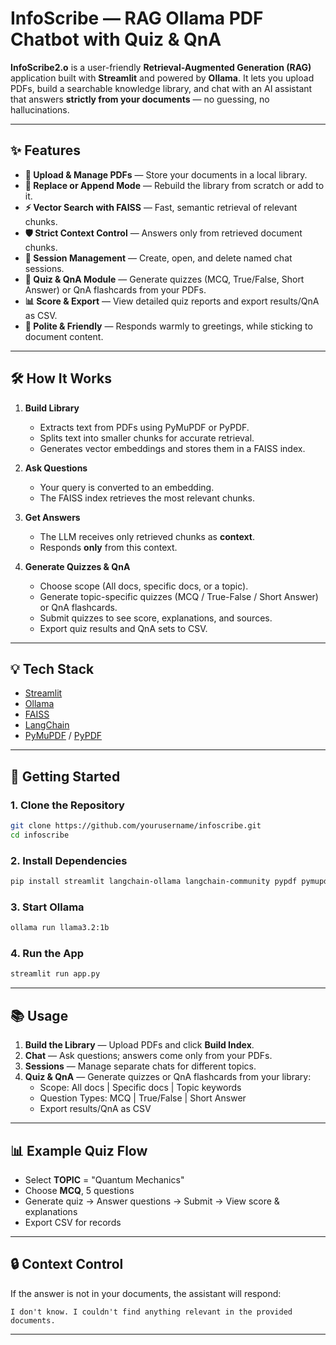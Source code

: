 # InfoScribe — RAG Ollama PDF Chatbot with Quiz & QnA

**InfoScribe2.o** is a user-friendly **Retrieval-Augmented Generation (RAG)** application built with **Streamlit** and powered by **Ollama**. It lets you upload PDFs, build a searchable knowledge library, and chat with an AI assistant that answers **strictly from your documents** — no guessing, no hallucinations.

---

## ✨ Features
- **📄 Upload & Manage PDFs** — Store your documents in a local library.
- **🔄 Replace or Append Mode** — Rebuild the library from scratch or add to it.
- **⚡ Vector Search with FAISS** — Fast, semantic retrieval of relevant chunks.
- **🛡 Strict Context Control** — Answers only from retrieved document chunks.
- **📂 Session Management** — Create, open, and delete named chat sessions.
- **🧩 Quiz & QnA Module** — Generate quizzes (MCQ, True/False, Short Answer) or QnA flashcards from your PDFs.
- **📊 Score & Export** — View detailed quiz reports and export results/QnA as CSV.
- **🤝 Polite & Friendly** — Responds warmly to greetings, while sticking to document content.

---

## 🛠 How It Works
1. **Build Library**  
   - Extracts text from PDFs using PyMuPDF or PyPDF.
   - Splits text into smaller chunks for accurate retrieval.
   - Generates vector embeddings and stores them in a FAISS index.

2. **Ask Questions**  
   - Your query is converted to an embedding.
   - The FAISS index retrieves the most relevant chunks.

3. **Get Answers**  
   - The LLM receives only retrieved chunks as **context**.
   - Responds **only** from this context.

4. **Generate Quizzes & QnA**  
   - Choose scope (All docs, specific docs, or a topic).
   - Generate topic-specific quizzes (MCQ / True-False / Short Answer) or QnA flashcards.
   - Submit quizzes to see score, explanations, and sources.
   - Export quiz results and QnA sets to CSV.

---

## 💡 Tech Stack
- [Streamlit](https://streamlit.io/)
- [Ollama](https://ollama.ai/)
- [FAISS](https://github.com/facebookresearch/faiss)
- [LangChain](https://www.langchain.com/)
- [PyMuPDF](https://pymupdf.readthedocs.io/) / [PyPDF](https://pypdf.readthedocs.io/)

---

## 🚀 Getting Started

### 1. Clone the Repository
```bash
git clone https://github.com/yourusername/infoscribe.git
cd infoscribe
```

### 2. Install Dependencies
```bash
pip install streamlit langchain-ollama langchain-community pypdf pymupdf faiss-cpu
```

### 3. Start Ollama
```bash
ollama run llama3.2:1b
```

### 4. Run the App
```bash
streamlit run app.py
```

---

## 📚 Usage
1. **Build the Library** — Upload PDFs and click **Build Index**.
2. **Chat** — Ask questions; answers come only from your PDFs.
3. **Sessions** — Manage separate chats for different topics.
4. **Quiz & QnA** — Generate quizzes or QnA flashcards from your library:
   - Scope: All docs | Specific docs | Topic keywords
   - Question Types: MCQ | True/False | Short Answer
   - Export results/QnA as CSV

---

## 📊 Example Quiz Flow
- Select **TOPIC** = "Quantum Mechanics"
- Choose **MCQ**, 5 questions
- Generate quiz → Answer questions → Submit → View score & explanations
- Export CSV for records

---

## 🔒 Context Control
If the answer is not in your documents, the assistant will respond:
```
I don't know. I couldn't find anything relevant in the provided documents.
```

---


